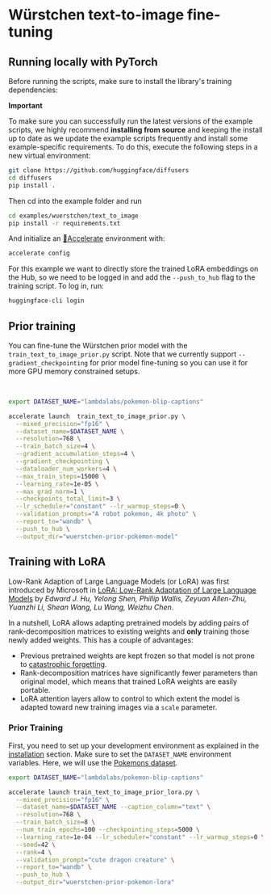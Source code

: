 # Würstchen text-to-image fine-tuning

## Running locally with PyTorch

Before running the scripts, make sure to install the library's training dependencies:

**Important**

To make sure you can successfully run the latest versions of the example scripts, we highly recommend **installing from source** and keeping the install up to date as we update the example scripts frequently and install some example-specific requirements. To do this, execute the following steps in a new virtual environment:
```bash
git clone https://github.com/huggingface/diffusers
cd diffusers
pip install .
```

Then cd into the example folder and run
```bash
cd examples/wuerstchen/text_to_image
pip install -r requirements.txt
```

And initialize an [🤗Accelerate](https://github.com/huggingface/accelerate/) environment with:

```bash
accelerate config
```
For this example we want to directly store the trained LoRA embeddings on the Hub, so we need to be logged in and add the `--push_to_hub` flag to the training script. To log in, run:
```bash
huggingface-cli login
```

## Prior training

You can fine-tune the Würstchen prior model with the `train_text_to_image_prior.py` script. Note that we currently support `--gradient_checkpointing` for prior model fine-tuning so you can use it for more GPU memory constrained setups.

<br>

<!-- accelerate_snippet_start -->
```bash
export DATASET_NAME="lambdalabs/pokemon-blip-captions"

accelerate launch  train_text_to_image_prior.py \
  --mixed_precision="fp16" \
  --dataset_name=$DATASET_NAME \
  --resolution=768 \
  --train_batch_size=4 \
  --gradient_accumulation_steps=4 \
  --gradient_checkpointing \
  --dataloader_num_workers=4 \
  --max_train_steps=15000 \
  --learning_rate=1e-05 \
  --max_grad_norm=1 \
  --checkpoints_total_limit=3 \
  --lr_scheduler="constant" --lr_warmup_steps=0 \
  --validation_prompts="A robot pokemon, 4k photo" \
  --report_to="wandb" \
  --push_to_hub \
  --output_dir="wuerstchen-prior-pokemon-model"
```
<!-- accelerate_snippet_end -->

## Training with LoRA

Low-Rank Adaption of Large Language Models (or LoRA) was first introduced by Microsoft in [LoRA: Low-Rank Adaptation of Large Language Models](https://arxiv.org/abs/2106.09685) by *Edward J. Hu, Yelong Shen, Phillip Wallis, Zeyuan Allen-Zhu, Yuanzhi Li, Shean Wang, Lu Wang, Weizhu Chen*.

In a nutshell, LoRA allows adapting pretrained models by adding pairs of rank-decomposition matrices to existing weights and **only** training those newly added weights. This has a couple of advantages:

- Previous pretrained weights are kept frozen so that model is not prone to [catastrophic forgetting](https://www.pnas.org/doi/10.1073/pnas.1611835114).
- Rank-decomposition matrices have significantly fewer parameters than original model, which means that trained LoRA weights are easily portable.
- LoRA attention layers allow to control to which extent the model is adapted toward new training images via a `scale` parameter.


### Prior Training

First, you need to set up your development environment as explained in the [installation](#Running-locally-with-PyTorch) section. Make sure to set the `DATASET_NAME` environment variables. Here, we will use the [Pokemons dataset](https://huggingface.co/datasets/lambdalabs/pokemon-blip-captions).  

```bash
export DATASET_NAME="lambdalabs/pokemon-blip-captions"

accelerate launch train_text_to_image_prior_lora.py \
  --mixed_precision="fp16" \
  --dataset_name=$DATASET_NAME --caption_column="text" \
  --resolution=768 \
  --train_batch_size=8 \
  --num_train_epochs=100 --checkpointing_steps=5000 \
  --learning_rate=1e-04 --lr_scheduler="constant" --lr_warmup_steps=0 \
  --seed=42 \
  --rank=4 \
  --validation_prompt="cute dragon creature" \
  --report_to="wandb" \
  --push_to_hub \
  --output_dir="wuerstchen-prior-pokemon-lora"
```
